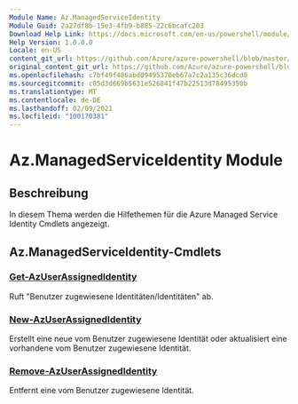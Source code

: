 ```yaml
---
Module Name: Az.ManagedServiceIdentity
Module Guid: 2a27df8b-15e3-4fb9-b885-22c6bcafc203
Download Help Link: https://docs.microsoft.com/en-us/powershell/module/az.managedserviceidentity
Help Version: 1.0.0.0
Locale: en-US
content_git_url: https://github.com/Azure/azure-powershell/blob/master/src/ManagedServiceIdentity/ManagedServiceIdentity/help/Az.ManagedServiceIdentity.md
original_content_git_url: https://github.com/Azure/azure-powershell/blob/master/src/ManagedServiceIdentity/ManagedServiceIdentity/help/Az.ManagedServiceIdentity.md
ms.openlocfilehash: c7bf49f486abd09495370eb67a7c2a135c36dcd0
ms.sourcegitcommit: c05d3d669b5631e526841f47b22513d78495350b
ms.translationtype: MT
ms.contentlocale: de-DE
ms.lasthandoff: 02/09/2021
ms.locfileid: "100170381"
---
```

# Az.ManagedServiceIdentity Module
## Beschreibung
In diesem Thema werden die Hilfethemen für die Azure Managed Service Identity Cmdlets angezeigt.

## Az.ManagedServiceIdentity-Cmdlets
### [Get-AzUserAssignedIdentity](Get-AzUserAssignedIdentity.md)
Ruft "Benutzer zugewiesene Identitäten/Identitäten" ab.

### [New-AzUserAssignedIdentity](New-AzUserAssignedIdentity.md)
Erstellt eine neue vom Benutzer zugewiesene Identität oder aktualisiert eine vorhandene vom Benutzer zugewiesene Identität.

### [Remove-AzUserAssignedIdentity](Remove-AzUserAssignedIdentity.md)
Entfernt eine vom Benutzer zugewiesene Identität.

